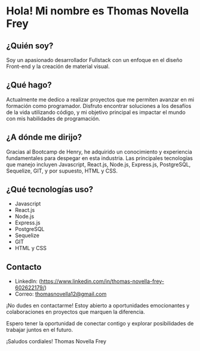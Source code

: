 # Hola! Mi nombre es Thomas Novella Frey

## ¿Quién soy?
Soy un apasionado desarrollador Fullstack con un enfoque en el diseño Front-end y la creación de material visual.

## ¿Qué hago?
Actualmente me dedico a realizar proyectos que me permiten avanzar en mi formación como programador. Disfruto encontrar soluciones a los desafíos de la vida utilizando código, y mi objetivo principal es impactar el mundo con mis habilidades de programación.

## ¿A dónde me dirijo?
Gracias al Bootcamp de Henry, he adquirido un conocimiento y experiencia fundamentales para despegar en esta industria. Las principales tecnologías que manejo incluyen Javascript, React.js, Node.js, Express.js, PostgreSQL, Sequelize, GIT, y por supuesto, HTML y CSS.

## ¿Qué tecnologías uso?
- Javascript
- React.js
- Node.js
- Express.js
- PostgreSQL
- Sequelize
- GIT
- HTML y CSS

## Contacto
- LinkedIn: (https://www.linkedin.com/in/thomas-novella-frey-602622179/)
- Correo: thomasnovella12@gmail.com

¡No dudes en contactarme! Estoy abierto a oportunidades emocionantes y colaboraciones en proyectos que marquen la diferencia.

Espero tener la oportunidad de conectar contigo y explorar posibilidades de trabajar juntos en el futuro.

¡Saludos cordiales!
Thomas Novella Frey





